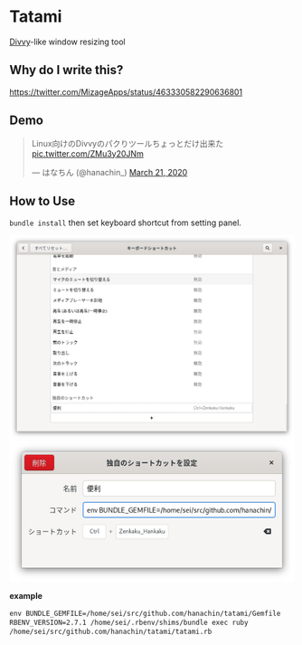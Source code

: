 # Tatami

[Divvy](https://mizage.com/divvy/)-like window resizing tool

## Why do I write this?

https://twitter.com/MizageApps/status/463330582290636801

## Demo

<blockquote class="twitter-tweet"><p lang="ja" dir="ltr">Linux向けのDivvyのパクりツールちょっとだけ出来た <a href="https://t.co/ZMu3y20JNm">pic.twitter.com/ZMu3y20JNm</a></p>&mdash; はなちん (@hanachin_) <a href="https://twitter.com/hanachin_/status/1241419684206874624?ref_src=twsrc%5Etfw">March 21, 2020</a></blockquote> <script async src="https://platform.twitter.com/widgets.js" charset="utf-8"></script> 

## How to Use

`bundle install` then set keyboard shortcut from setting panel.

![](image/shortcut0.png)
![](image/shortcut1.png)

**example**

```
env BUNDLE_GEMFILE=/home/sei/src/github.com/hanachin/tatami/Gemfile RBENV_VERSION=2.7.1 /home/sei/.rbenv/shims/bundle exec ruby /home/sei/src/github.com/hanachin/tatami/tatami.rb
```
